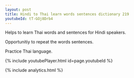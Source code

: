 ```yaml
---
layout: post
title: Hindi to Thai learn words sentences dictionary 219 
youtubeId: tT-GOj8Drb4
---
```

 
 
Helps to learn Thai words and sentences for Hindi speakers.

Opportunitiy to repeat the words sentences. 

Practice Thai language. 
 
{% include youtubePlayer.html id=page.youtubeId %}
 
 
{% include analytics.html %}